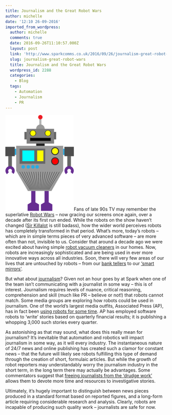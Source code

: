 ```yaml
---
title: Journalism and the Great Robot Wars
author: michelle
date: '12:10 26-09-2016'
imported_from_wordpress:
  author: michelle
  comments: true
  date: 2016-09-26T11:10:57.000Z
  layout: post
  link: 'http://www.sparkcomms.co.uk/2016/09/26/journalism-great-robot-wars/'
  slug: journalism-great-robot-wars
  title: Journalism and the Great Robot Wars
  wordpress_id: 2288
  categories:
    - Blog
  tags:
    - Automation
    - Journalism
    - PR
---
```


![robot-1294923_640](robot-1294923_640-214x300.png)Fans of late 90s TV may remember the superlative [Robot Wars](https://en.wikipedia.org/wiki/Robot_Wars_(TV_series)) – now gracing our screens once again, over a decade after its first run ended. While the robots on the show haven’t changed ([Sir Killalot](http://robotwars.wikia.com/wiki/Sir_Killalot) is still badass), how the wider world perceives robots has completely transformed in that period. What’s more, today’s robots – which are in simple terms pieces of very advanced software – are more often than not, invisible to us. Consider that around a decade ago we were excited about having simple [robot vacuum cleaners](https://en.wikipedia.org/wiki/Roomba) in our homes. Now, robots are increasingly sophisticated and are being used in ever more innovative ways across all industries. Soon, there will very few areas of our lives that are untouched by robots – from our [bank tellers](http://www.ibtimes.co.uk/nao-robot-bank-teller-japanese-bank-tokyo-mitsubishi-unveils-pint-sized-customer-liason-1496152) to our [‘smart mirrors’](http://uk.businessinsider.com/robots-are-infiltrating-retail-2016-6).

But what about [journalism](https://en.wikipedia.org/wiki/Fourth_Estate)? Given not an hour goes by at Spark when one of the team isn’t communicating with a journalist in some way – this is of interest. Journalism requires levels of nuance, critical reasoning, comprehension and skill (much like PR – believe or not!) that robots cannot match. Some media groups are exploring how robots could be used in journalism. One of the world’s largest media outfits, Associated Press (AP), has in fact been [using robots for some time](http://www.theverge.com/2015/1/29/7939067/ap-journalism-automation-robots-financial-reporting). AP has employed software robots to ‘write’ stories based on quarterly financial results; it is publishing a whopping 3,000 such stories every quarter.

As astonishing as that may sound, what does this really mean for journalism? It’s inevitable that automation and robotics will impact journalism in some way, as it will every industry. The instantaneous nature of 24/7 news and online publishing has created such a clamor for constant news – that the future will likely see robots fulfilling this type of demand through the creation of short, formulaic articles. But while the growth of robot reporters may understandably worry the journalism industry in the short term, in the long term there may actually be advantages. Some commentators suggest that [freeing journalists from the ‘drudge work’](https://www.theguardian.com/media/2016/apr/03/artificla-intelligence-robot-reporter-pulitzer-prize) allows them to devote more time and resources to investigative stories.

Ultimately, it’s hugely important to distinguish between news pieces produced in a standard format based on reported figures, and a long-form article requiring considerable research and analysis. Clearly, robots are incapable of producing such quality work – journalists are safe for now.
